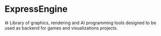 # ExpressEngine
⚙️ Library of graphics, rendering and AI programming tools designed to be used as backend for games and visualizations projects.
